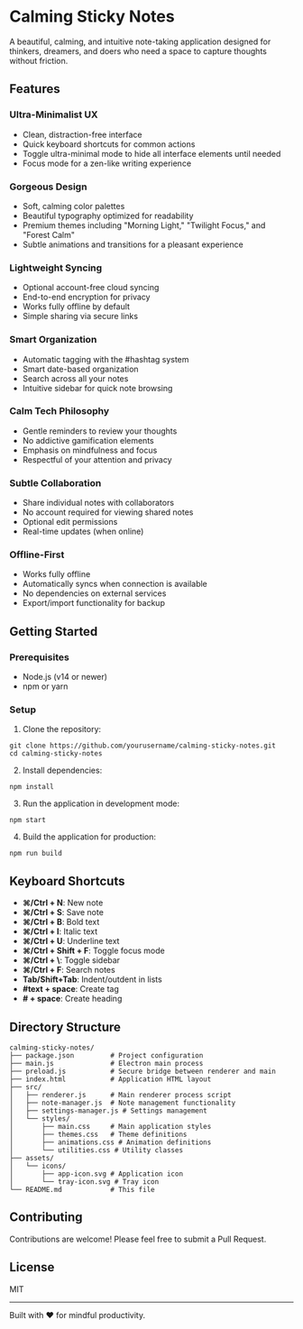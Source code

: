 # Calming Sticky Notes

A beautiful, calming, and intuitive note-taking application designed for thinkers, dreamers, and doers who need a space to capture thoughts without friction.

## Features

### Ultra-Minimalist UX
- Clean, distraction-free interface
- Quick keyboard shortcuts for common actions
- Toggle ultra-minimal mode to hide all interface elements until needed
- Focus mode for a zen-like writing experience

### Gorgeous Design
- Soft, calming color palettes
- Beautiful typography optimized for readability
- Premium themes including "Morning Light," "Twilight Focus," and "Forest Calm"
- Subtle animations and transitions for a pleasant experience

### Lightweight Syncing
- Optional account-free cloud syncing
- End-to-end encryption for privacy
- Works fully offline by default
- Simple sharing via secure links

### Smart Organization
- Automatic tagging with the #hashtag system
- Smart date-based organization
- Search across all your notes
- Intuitive sidebar for quick note browsing

### Calm Tech Philosophy
- Gentle reminders to review your thoughts
- No addictive gamification elements
- Emphasis on mindfulness and focus
- Respectful of your attention and privacy

### Subtle Collaboration
- Share individual notes with collaborators
- No account required for viewing shared notes
- Optional edit permissions
- Real-time updates (when online)

### Offline-First
- Works fully offline
- Automatically syncs when connection is available
- No dependencies on external services
- Export/import functionality for backup

## Getting Started

### Prerequisites

- Node.js (v14 or newer)
- npm or yarn

### Setup

1. Clone the repository:
```
git clone https://github.com/yourusername/calming-sticky-notes.git
cd calming-sticky-notes
```

2. Install dependencies:
```
npm install
```

3. Run the application in development mode:
```
npm start
```

4. Build the application for production:
```
npm run build
```

## Keyboard Shortcuts

- **⌘/Ctrl + N**: New note
- **⌘/Ctrl + S**: Save note
- **⌘/Ctrl + B**: Bold text
- **⌘/Ctrl + I**: Italic text
- **⌘/Ctrl + U**: Underline text
- **⌘/Ctrl + Shift + F**: Toggle focus mode
- **⌘/Ctrl + \\**: Toggle sidebar
- **⌘/Ctrl + F**: Search notes
- **Tab/Shift+Tab**: Indent/outdent in lists
- **#text + space**: Create tag
- **# + space**: Create heading

## Directory Structure

```
calming-sticky-notes/
├── package.json         # Project configuration
├── main.js              # Electron main process
├── preload.js           # Secure bridge between renderer and main
├── index.html           # Application HTML layout
├── src/
│   ├── renderer.js      # Main renderer process script
│   ├── note-manager.js  # Note management functionality
│   ├── settings-manager.js # Settings management
│   └── styles/
│       ├── main.css     # Main application styles
│       ├── themes.css   # Theme definitions
│       ├── animations.css # Animation definitions
│       └── utilities.css # Utility classes
├── assets/
│   └── icons/
│       ├── app-icon.svg # Application icon
│       └── tray-icon.svg # Tray icon
└── README.md            # This file
```

## Contributing

Contributions are welcome! Please feel free to submit a Pull Request.

## License

MIT

---

Built with ❤️ for mindful productivity.